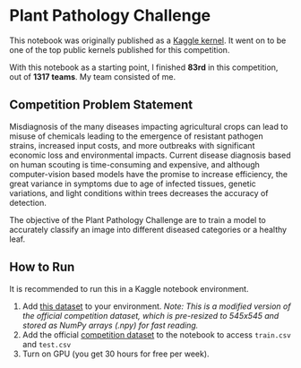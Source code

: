 # Plant Pathology Challenge

This notebook was originally published as a [Kaggle kernel](https://www.kaggle.com/akasharidas/plant-pathology-2020-in-pytorch). It went on to be one of the top public kernels published for this competition.

With this notebook as a starting point, I finished **83rd** in this competition, out of **1317 teams**. My team consisted of me.

## Competition Problem Statement

Misdiagnosis of the many diseases impacting agricultural crops can lead to misuse of chemicals leading to the emergence of resistant pathogen strains, increased input costs, and more outbreaks with significant economic loss and environmental impacts. Current disease diagnosis based on human scouting is time-consuming and expensive, and although computer-vision based models have the promise to increase efficiency, the great variance in symptoms due to age of infected tissues, genetic variations, and light conditions within trees decreases the accuracy of detection. 

The objective of the Plant Pathology Challenge are to train a model to accurately classify an image into different diseased categories or a healthy leaf.

## How to Run

It is recommended to run this in a Kaggle notebook environment.
1. Add [this dataset](https://www.kaggle.com/dataset/cbf0d20bb9deea2b794018659843387bd18e2a8638fae654e996c2b660cfdffb) to your environment. _Note: This is a modified version of the official competition dataset, which is pre-resized to 545x545 and stored as NumPy arrays (.npy) for fast reading._
2. Add the official [competition dataset](https://www.kaggle.com/c/plant-pathology-2020-fgvc7/data) to the notebook to access `train.csv` and `test.csv`
3. Turn on GPU (you get 30 hours for free per week).